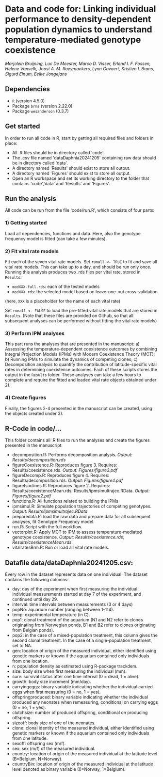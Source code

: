 # Data and code for: Linking individual performance to density-dependent population dynamics to understand temperature-mediated genotype coexistence
<i>Marjolein Bruijning, Luc De Meester, Marco D. Visser, Erlend I. F. Fossen, Helene Vanvelk, Joost A. M. Raeymaekers, Lynn Govaert, Kristien I. Brans, Sigurd Einum, Eelke Jongejans</i>

## Dependencies
* `R` (version 4.5.0)
* Package `brms` (version 2.22.0)
* Package `wesanderson` (0.3.7)

## Get started
In order to run all code in R, start by getting all required files and folders in place:

* All .R files should be in directory called 'code'.
* The .csv file named 'dataDaphnia20241205' containing raw data should be in directory called 'data'.
* A directory named 'Results' should exist to store all output.
* A directory named 'Figures' should exist to store all output.
* Open an R workspace and set its working directory to the folder that contains 'code','data' and 'Results' and 'Figures'.


## Run the analysis
All code can be run from the file 'code/run.R', which consists of four parts:

### 1) Getting started
Load all dependencies, functions and data. Here, also the genotype frequency model is fitted (can take a few minutes).

### 2) Fit vital rate models
Fit each of the seven vital rate models. Set `runall <- TRUE` to fit and save all vital rate models. This can take up to a day, and should be run only once. Running this analysis produces two .rds files per vital rate, stored in `Results`:
* `modXXX-full.rds`: each of the tested models
* `modXXX.rds`: the selected model based on leave-one-out cross-validation

(here, `XXX` is a placeholder for the name of each vital rate)

Set `runall <- FALSE` to load the pre-fitted vital rate models that are stored in `Results`. (Note that these files are provided on Github, so that all subsequent analyses can be performed without fitting the vital rate models)

### 3) Perform IPM analyses
This part runs the analyses that are presented in the manuscript: a) Assessing the temperature-dependent coexistence outcomes by combining Integral Projection Models (IPMs) with Modern Coexistence Theory (MCT); b) Running IPMs to simulate the dynamics of competing clones; c) Decomposition analysis to quantify the contribution of latitude-specific vital rates in determining coexistence outcomes. Each of these scripts stores the output in the `Results` folder. These analyses can take a few hours to complete and require the fitted and loaded vital rate objects obtained under 2).

### 4) Create figures
Finally, the figures 2-4 presented in the manuscript can be created, using the objects created under 3).


## R-Code in code/…
This folder contains all .R files to run the analyses and create the figures presented in the manuscript:
* decomposition.R: Performs decomposition analysis. *Output: Results/decomposition.rds*
* figureCoexistence.R: Reproduces figure 3. Requires: Results/coexistence.rds. *Output: Figures/figure3.pdf*
* figureDecomp.R: Reproduces figure 4. Requires: Results/decomposition.rds. *Output: Figures/figure4.pdf*
* figureIsoclines.R: Reproduces figure 2. Requires: Results/coexistenceMean.rds; Results/ipmsimultrajec.RData. *Output: Figures/figure2.pdf*
* functions.R: All functions related to building the IPMs
* ipmsimul.R: Simulate population trajectories of competing genotypes. *Output: Results/ipmsimultrajec.RData*
* preparedata.R: load the raw data and prepare data for all subsequent analyses, fit Genotype Frequency model.
* run.R: Script with the full workflow.
* vectorplot.R: Apply MCT to IPM to assess temperature-mediated genotype coexistence. *Output: Results/coexistence.rds; Results/coexistenceMean.rds*
* vitalratesBrm.R: Run or load all vital rate models.



## Datafile data/dataDaphnia20241205.csv:
Every row in the dataset represents data on one individual. The dataset contains the following columns:

* day: day of the experiment when first measuring the individual. Individual measurements started at day 7 of the experiment, and continued until day 29.
* interval: time intervals between measurements (3 or 4 days)
* popNo: aquarium number (ranging between 1-114).
* temp: experimental temperature (in C).
* pop1: clonal treatment of the aquarium (N1 and N2 refer to clones originating from Norwegian ponds, B1 and B2 refer to clones originating from Belgian ponds).
* pop2: in the case of a mixed-population treatment, this column gives the second clonal treatment. In the case of a single-population treatment, set to NA.
* gen: location of origin of the measured individual, either identified using genetic markers or known if the aquarium contained only individuals from one location.
* n: population density as estimated using R-package trackdem.
* size: body size when first measuring the individual (mm).
* surv: survival status after one time interval (0 = dead, 1 = alive).
* growth: body size increment (mm/day).
* carryingeggs: binary variable indicating whether the individual carried eggs when first measuring (0 = no, 1 = yes).
* offspringproduced: binary variable indicating whether the individual produced any neonates when remeasuring, conditional on carrying eggs (0 = no, 1 = yes).
* clutchsize: number of produced offspring, conditional on producing offspring.
* sizeoff: body size of one of the neonates.
* clone: clonal identity of the measured individual, either identified using genetic markers or known if the aquarium contained only individuals from one latitude.
* sexoff: offspring sex (m/f).
* sex: sex (m/f) of the measured individual.
* country: location of origin of the measured individual at the latitude level (B=Belgium, N=Norway).
* countryBin: location of origin of the measured individual at the latitude level denoted as binary variable (0=Norway, 1=Belgium).
